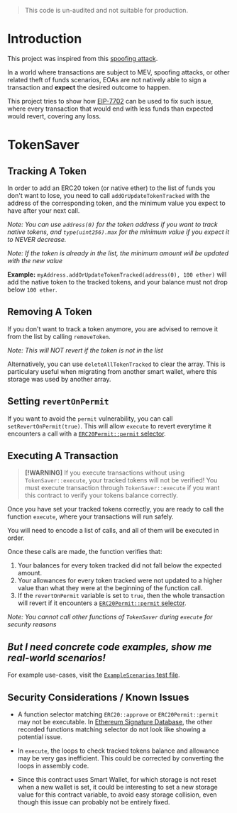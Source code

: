 > This code is un-audited and not suitable for production.

# Introduction

This project was inspired from this [spoofing attack](https://drops.scamsniffer.io/transaction-simulation-spoofing-a-new-threat-in-web3/).

In a world where transactions are subject to MEV, spoofing attacks, or other related theft of funds scenarios, EOAs are not natively able to sign a transaction and **expect** the desired outcome to happen.

This project tries to show how [EIP-7702](https://eips.ethereum.org/EIPS/eip-7702) can be used to fix such issue, where every transaction that would end with less funds than expected would revert, covering any loss.

# TokenSaver

## Tracking A Token

In order to add an ERC20 token (or native ether) to the list of funds you don't want to lose, you need to call `addOrUpdateTokenTracked` with the address of the corresponding token, and the minimum value you expect to have after your next call.

_Note: You can use `address(0)` for the token address if you want to track native tokens, and `type(uint256).max` for the minimum value if you expect it to NEVER decrease._

_Note: If the token is already in the list, the minimum amount will be updated with the new value_

**Example:** `myAddress.addOrUpdateTokenTracked(address(0), 100 ether)` will add the native token to the tracked tokens, and your balance must not drop below `100 ether`.

## Removing A Token

If you don't want to track a token anymore, you are advised to remove it from the list by calling `removeToken`.

_Note: This will NOT revert if the token is not in the list_

Alternatively, you can use `deleteAllTokenTracked` to clear the array. This is particulary useful when migrating from another smart wallet, where this storage was used by another array.

## Setting `revertOnPermit`

If you want to avoid the `permit` vulnerability, you can call `setRevertOnPermit(true)`. This will allow `execute` to revert everytime it encounters a call with a [`ERC20Permit::permit` selector](https://www.4byte.directory/signatures/?bytes4_signature=0xd505accf).

## Executing A Transaction

> **[!WARNING]** If you execute transactions without using `TokenSaver::execute`, your tracked tokens will not be verified! You must execute transaction through `TokenSaver::execute` if you want this contract to verify your tokens balance correctly.

Once you have set your tracked tokens correctly, you are ready to call the function `execute`, where your transactions will run safely.

You will need to encode a list of calls, and all of them will be executed in order.

Once these calls are made, the function verifies that:

1. Your balances for every token tracked did not fall below the expected amount.
2. Your allowances for every token tracked were not updated to a higher value than what they were at the beginning of the function call.
3. If the `revertOnPermit` variable is set to `true`, then the whole transaction will revert if it encounters a [`ERC20Permit::permit` selector](https://www.4byte.directory/signatures/?bytes4_signature=0xd505accf).

_Note: You cannot call other functions of `TokenSaver` during `execute` for security reasons_

## _But I need concrete code examples, show me real-world scenarios!_

For example use-cases, visit the [`ExampleScenarios` test file](./test/ExampleScenarios.t.sol).

## Security Considerations / Known Issues

- A function selector matching `ERC20::approve` or `ERC20Permit::permit` may not be executable. In [Ethereum Signature Database](https://www.4byte.directory/signatures/), the other recorded functions matching selector do not look like showing a potential issue.

- In `execute`, the loops to check tracked tokens balance and allowance may be very gas inefficient. This could be corrected by converting the loops in assembly code.

- Since this contract uses Smart Wallet, for which storage is not reset when a new wallet is set, it could be interesting to set a new storage value for this contract variable, to avoid easy storage collision, even though this issue can probably not be entirely fixed.